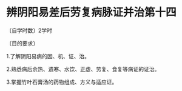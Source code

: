# 辨阴阳易差后劳复病脉证并治第十四

〔自学时数〕2学时

〔目的要求〕

1.了解阴阳易病的因、机、证、治。

2.熟悉病后余热、遗寒、水饮、正虚、劳复、食复等病证的证治。

3.掌握竹叶石膏汤的药物组成、方义与适应证。
